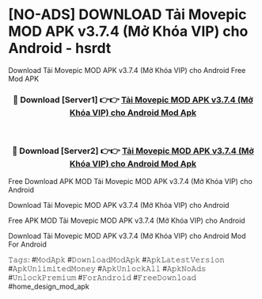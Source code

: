# [NO-ADS] DOWNLOAD Tải Movepic MOD APK v3.7.4 (Mở Khóa VIP) cho Android - hsrdt
Download Tải Movepic MOD APK v3.7.4 (Mở Khóa VIP) cho Android Free Mod APK

<div align="center">
<h3>🔴 Download [Server1] 👉👉 <a href="https://apk-comot.site?title=Tải_Movepic_MOD_APK_v3.7.4_(Mở_Khóa_VIP)_cho_Android">Tải Movepic MOD APK v3.7.4 (Mở Khóa VIP) cho Android Mod Apk</a></h3><br>

<h3>🔴 Download [Server2] 👉👉 <a href="https://apk-comot.site?title=Tải_Movepic_MOD_APK_v3.7.4_(Mở_Khóa_VIP)_cho_Android">Tải Movepic MOD APK v3.7.4 (Mở Khóa VIP) cho Android Mod Apk</a></h3>
</div>


Free Download APK MOD Tải Movepic MOD APK v3.7.4 (Mở Khóa VIP) cho Android

Download Tải Movepic MOD APK v3.7.4 (Mở Khóa VIP) cho Android 

Free APK MOD Tải Movepic MOD APK v3.7.4 (Mở Khóa VIP) cho Android 

Download Tải Movepic MOD APK v3.7.4 (Mở Khóa VIP) cho Android Mod For Android

𝚃𝚊𝚐𝚜: #𝙼𝚘𝚍𝙰𝚙𝚔 #𝙳𝚘𝚠𝚗𝚕𝚘𝚊𝚍𝙼𝚘𝚍𝙰𝚙𝚔 #𝙰𝚙𝚔𝙻𝚊𝚝𝚎𝚜𝚝𝚅𝚎𝚛𝚜𝚒𝚘𝚗 #𝙰𝚙𝚔𝚄𝚗𝚕𝚒𝚖𝚒𝚝𝚎𝚍𝙼𝚘𝚗𝚎𝚢 #𝙰𝚙𝚔𝚄𝚗𝚕𝚘𝚌𝚔𝙰𝚕𝚕 #𝙰𝚙𝚔𝙽𝚘𝙰𝚍𝚜 #𝚄𝚗𝚕𝚘𝚌𝚔𝙿𝚛𝚎𝚖𝚒𝚞𝚖 #𝙵𝚘𝚛𝙰𝚗𝚍𝚛𝚘𝚒𝚍 #𝙵𝚛𝚎𝚎𝙳𝚘𝚠𝚗𝚕𝚘𝚊𝚍 #home_design_mod_apk